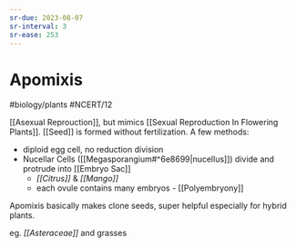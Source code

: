 ```yaml
---
sr-due: 2023-08-07
sr-interval: 3
sr-ease: 253
---
```

# Apomixis
#biology/plants #NCERT/12 

[[Asexual Reprouction]], but mimics [[Sexual Reproduction In Flowering Plants]].
[[Seed]] is formed without fertilization.
A few methods:
- diploid egg cell, no reduction division
- Nucellar Cells ([[Megasporangium#^6e8699|nucellus]]) divide and protrude into [[Embryo Sac]]
	- *[[Citrus]]* & *[[Mango]]*
	- each ovule contains many embryos - [[Polyembryony]]

Apomixis basically makes clone seeds, super helpful especially for hybrid plants. 

eg. *[[Asteraceae]]* and grasses